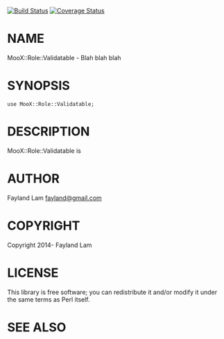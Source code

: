 [![Build Status](https://travis-ci.org/binary-com/perl-MooX-Role-Validatable.svg?branch=master)](https://travis-ci.org/binary-com/perl-MooX-Role-Validatable)
[![Coverage Status](https://coveralls.io/repos/binary-com/perl-MooX-Role-Validatable/badge.png?branch=master)](https://coveralls.io/r/binary-com/perl-MooX-Role-Validatable?branch=master)

# NAME

MooX::Role::Validatable - Blah blah blah

# SYNOPSIS

    use MooX::Role::Validatable;

# DESCRIPTION

MooX::Role::Validatable is

# AUTHOR

Fayland Lam <fayland@gmail.com>

# COPYRIGHT

Copyright 2014- Fayland Lam

# LICENSE

This library is free software; you can redistribute it and/or modify
it under the same terms as Perl itself.

# SEE ALSO
